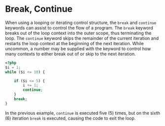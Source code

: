 # Break, Continue

When using a looping or iterating control structure, the `break` and `continue` keywords can assist to control the flow of a program.
The `break` keyword breaks out of the loop context into the outer scope, thus terminating the loop.
The `continue` keyword skips the remainder of the current iteration and restarts the loop context at the beginning of the next iteration.
While uncommon, a number may be supplied with the keyword to control how many contexts to either break out of or skip to the next iteration.

```php
<?php
$i = 1;
while ($i <= 10) {

    if ($i <= 5) {
        i += 1;
        continue;
    }
    break;
}
```

In the previous example, `continue` is executed five (5) times, but on the sixth (6) iteration `break` is executed, causing the code to exit the loop.
